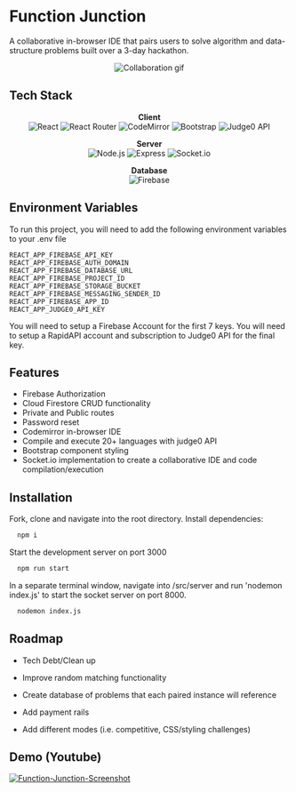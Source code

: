 
# Function Junction

A collaborative in-browser IDE that pairs users to solve algorithm and data-structure problems built over a 3-day hackathon.


<p align="center">
  <img src="demo-gif.gif" alt="Collaboration gif">
</p>

## Tech Stack
<p align="center">
  <b>Client</b><br>
  <img src="https://img.shields.io/static/v1?style=for-the-badge&message=React&color=222222&logo=React&logoColor=61DAFB&label=" alt="React" />
  <img src="https://img.shields.io/static/v1?style=for-the-badge&message=React+Router&color=CA4245&logo=React+Router&logoColor=FFFFFF&label=" alt="React Router" />
  <img src="https://img.shields.io/static/v1?style=for-the-badge&message=CodeMirror&color=D30707&logo=CodeMirror&logoColor=FFFFFF&label=" alt="CodeMirror" />
  <img src="https://img.shields.io/static/v1?style=for-the-badge&message=Bootstrap&color=7952B3&logo=Bootstrap&logoColor=FFFFFF&label=" alt="Bootstrap" />
  <img src="https://img.shields.io/static/v1?style=for-the-badge&message=Judge0+API&color=222222&logo=json&logoColor=22e4ac&label=" 
  alt="Judge0 API" />
</p>

<p align="center">
  <b>Server</b><br>
  <img src="https://img.shields.io/static/v1?style=for-the-badge&message=Node.js&color=339933&logo=Node.js&logoColor=FFFFFF&label=" alt="Node.js" />
  <img src="https://img.shields.io/static/v1?style=for-the-badge&message=Express&color=000000&logo=Express&logoColor=FFFFFF&label=" alt="Express" />
  <img src="https://img.shields.io/static/v1?style=for-the-badge&message=Socket.io&color=010101&logo=Socket.io&logoColor=FFFFFF&label=" alt="Socket.io" />
</p>

<p align="center">
  <b>Database</b><br>
  <img src="https://img.shields.io/static/v1?style=for-the-badge&message=Firebase&color=222222&logo=Firebase&logoColor=FFCA28&label=" alt="Firebase" />
</p>

## Environment Variables

To run this project, you will need to add the following environment variables to your .env file

```
REACT_APP_FIREBASE_API_KEY
REACT_APP_FIREBASE_AUTH_DOMAIN
REACT_APP_FIREBASE_DATABASE_URL
REACT_APP_FIREBASE_PROJECT_ID
REACT_APP_FIREBASE_STORAGE_BUCKET
REACT_APP_FIREBASE_MESSAGING_SENDER_ID
REACT_APP_FIREBASE_APP_ID
REACT_APP_JUDGE0_API_KEY
```


You will need to setup a Firebase Account for the first 7 keys.
You will need to setup a RapidAPI account and subscription to Judge0 API for the final key.

## Features

- Firebase Authorization
- Cloud Firestore CRUD functionality
- Private and Public routes
- Password reset
- Codemirror in-browser IDE
- Compile and execute 20+ languages with judge0 API
- Bootstrap component styling
- Socket.io implementation to create a collaborative IDE and code compilation/execution


## Installation

Fork, clone and navigate into the root directory. Install dependencies:

```bash
  npm i
```
Start the development server on port 3000

```bash
  npm run start
```
In a separate terminal window, navigate into /src/server and run 'nodemon index.js' to start the socket server on port 8000.

```bash
  nodemon index.js
```


## Roadmap

- Tech Debt/Clean up

- Improve random matching functionality

- Create database of problems that each paired instance will reference

- Add payment rails

- Add different modes (i.e. competitive, CSS/styling challenges)


## Demo (Youtube)

[![Function-Junction-Screenshot](https://user-images.githubusercontent.com/114263701/229918214-0c951921-ba66-4007-98b3-1846dacd3f06.png)](https://youtu.be/BIyzn8brDMw)
